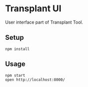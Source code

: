 Transplant UI
=============

User interface part of Transplant Tool.


Setup
-----

    npm install


Usage
-----

    npm start
    open http://localhost:8000/
